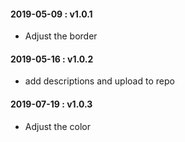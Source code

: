 #### 2019-05-09 : v1.0.1
- Adjust the border
#### 2019-05-16 : v1.0.2
- add descriptions and upload to repo
#### 2019-07-19 : v1.0.3
- Adjust the color